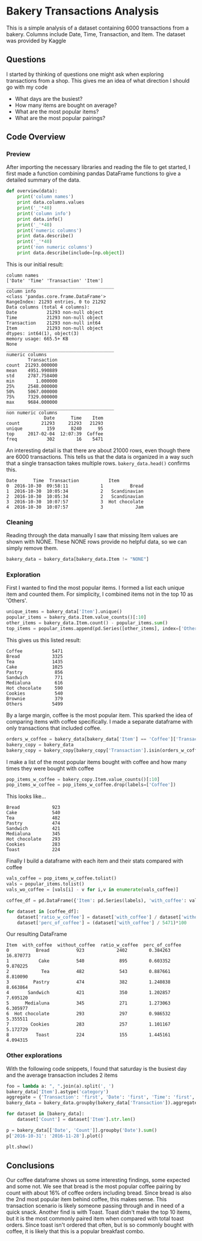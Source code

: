 # Bakery Transactions Analysis

This is a simple analysis of a dataset containing 6000 transactions from a bakery. Columns include Date, Time, Transaction, and Item. The dataset was provided by Kaggle

## Questions

I started by thinking of questions one might ask when exploring transactions from a shop. This gives me an idea of what direction I should go with my code

 - What days are the busiest?
 - How many items are bought on average?
 - What are the most popular items?
 - What are the most popular pairings?

## Code Overview

### Preview

After importing the necessary libraries and reading the file to get started, I first made a function combining pandas DataFrame functions to give a detailed summary of the data.

~~~~python
def overview(data):
    print('column names')
    print data.columns.values
    print('_'*40)
    print('column info')
    print data.info()
    print('_'*40)
    print('numeric columns')
    print data.describe()
    print('_'*40)
    print('non numeric columns')
    print data.describe(include=[np.object])
~~~~

This is our initial result:
~~~~
column names
['Date' 'Time' 'Transaction' 'Item']
________________________________________
column info
<class 'pandas.core.frame.DataFrame'>
RangeIndex: 21293 entries, 0 to 21292
Data columns (total 4 columns):
Date           21293 non-null object
Time           21293 non-null object
Transaction    21293 non-null int64
Item           21293 non-null object
dtypes: int64(1), object(3)
memory usage: 665.5+ KB
None
________________________________________
numeric columns
        Transaction
count  21293.000000
mean    4951.990889
std     2787.758400
min        1.000000
25%     2548.000000
50%     5067.000000
75%     7329.000000
max     9684.000000
________________________________________
non numeric columns
              Date      Time    Item
count        21293     21293   21293
unique         159      8240      95
top     2017-02-04  12:07:39  Coffee
freq           302        16    5471
~~~~

An interesting detail is that there are about 21000 rows, even though there are 6000 transactions. This tells us that the data is organized in a way such that a single transaction takes multiple rows. `bakery_data.head()` confirms this.

~~~~
Date      Time  Transaction           Item
0  2016-10-30  09:58:11            1          Bread
1  2016-10-30  10:05:34            2   Scandinavian
2  2016-10-30  10:05:34            2   Scandinavian
3  2016-10-30  10:07:57            3  Hot chocolate
4  2016-10-30  10:07:57            3            Jam
~~~~

### Cleaning

Reading through the data manually I saw that missing Item values are shown with NONE. These NONE rows provide no helpful data, so we can simply remove them.

~~~~python
bakery_data = bakery_data[bakery_data.Item != "NONE"]
~~~~

### Exploration

First I wanted to find the most popular items. I formed a list each unique item and counted them. For simplicity, I combined items not in the top 10 as 'Others'.

~~~~python
unique_items = bakery_data['Item'].unique()
popular_items = bakery_data.Item.value_counts()[:10]
other_items = bakery_data.Item.count() - popular_items.sum()
top_items = popular_items.append(pd.Series([other_items], index=['Others']))
~~~~

This gives us this listed result:
~~~~
Coffee           5471
Bread            3325
Tea              1435
Cake             1025
Pastry            856
Sandwich          771
Medialuna         616
Hot chocolate     590
Cookies           540
Brownie           379
Others           5499
~~~~

By a large margin, coffee is the most popular item. This sparked the idea of comparing items with coffee specifically.
I made a separate dataframe with only transactions that included coffee.

~~~~python
orders_w_coffee = bakery_data[bakery_data['Item'] == 'Coffee']['Transaction'].tolist()
bakery_copy = bakery_data
bakery_copy = bakery_copy[bakery_copy['Transaction'].isin(orders_w_coffee)]
~~~~

I make a list of the most popular items bought with coffee and how many times they were bought with coffee

~~~~python
pop_items_w_coffee = bakery_copy.Item.value_counts()[:10]
pop_items_w_coffee = pop_items_w_coffee.drop(labels=['Coffee'])
~~~~

This looks like...
~~~~
Bread            923
Cake             540
Tea              482
Pastry           474
Sandwich         421
Medialuna        345
Hot chocolate    293
Cookies          283
Toast            224
~~~~

Finally I build a dataframe with each item and their stats compared with coffee

~~~~python
vals_coffee = pop_items_w_coffee.tolist()
vals = popular_items.tolist()
vals_wo_coffee = [vals[i] - v for i,v in enumerate(vals_coffee)]

coffee_df = pd.DataFrame({'Item': pd.Series(labels), 'with_coffee': vals_coffee, 'without_coffee': vals_wo_coffee})

for dataset in [coffee_df]:
    dataset['ratio_w_coffee'] = dataset['with_coffee'] / dataset['without_coffee']
    dataset['perc_of_coffee'] = (dataset['with_coffee'] / 5471)*100
~~~~

Our resulting DataFrame
~~~~
Item  with_coffee  without_coffee  ratio_w_coffee  perc_of_coffee
0          Bread          923            2402        0.384263       16.870773
1           Cake          540             895        0.603352        9.870225
2            Tea          482             543        0.887661        8.810090
3         Pastry          474             382        1.240838        8.663864
4       Sandwich          421             350        1.202857        7.695120
5      Medialuna          345             271        1.273063        6.305977
6  Hot chocolate          293             297        0.986532        5.355511
7        Cookies          283             257        1.101167        5.172729
8          Toast          224             155        1.445161        4.094315
~~~~

### Other explorations

With the following code snippets, I found that saturday is the busiest day and the average transaction includes 2 items

~~~~python
foo = lambda a: ", ".join(a).split(', ')
bakery_data['Item'].astype('category')
aggregate = {'Transaction': 'first', 'Date': 'first', 'Time': 'first', 'Item': foo}
bakery_data = bakery_data.groupby(bakery_data['Transaction']).aggregate(aggregate)

for dataset in [bakery_data]:
    dataset['Count'] = dataset['Item'].str.len()

p = bakery_data[['Date', 'Count']].groupby('Date').sum()
p['2016-10-31': '2016-11-28'].plot()

plt.show()
~~~~

## Conclusions

Our coffee dataframe shows us some interesting findings, some expected and some not. We see that bread is the most popular coffee pairing by count with about 16% of coffee orders including bread. Since bread is also the 2nd most popular item behind coffee, this makes sense. This transaction scenario is likely someone passing through and in need of a quick snack. Another find is with Toast. Toast didn't make the top 10 items, but it is the most commonly paired item when compared with total toast orders. Since toast isn't ordered that often, but is so commonly bought with coffee, it is likely that this is a popular breakfast combo.
